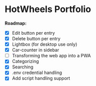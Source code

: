 # HotWheels Portfolio

**Roadmap:**

- [x] Edit button per entry
- [x] Delete button per entry
- [x] Lightbox (for desktop use only)
- [x] Car-counter in sidebar
- [ ] Transforming the web app into a PWA
- [x] Categorizing
- [x] Searching
- [x] .env credential handling
- [x] Add script handling support